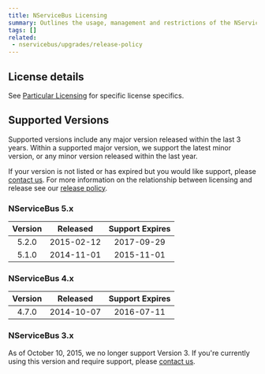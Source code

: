 ```yaml
---
title: NServiceBus Licensing 
summary: Outlines the usage, management and restrictions of the NServiceBus license. 
tags: []
related:
 - nservicebus/upgrades/release-policy
---
```


## License details

See [Particular Licensing](http://particular.net/licensing) for specific license specifics. 


## Supported Versions

Supported versions include any major version released within the last 3 years. Within a supported major version, we support the latest minor version, or any minor version released within the last year.

If your version is not listed or has expired but you would like support, please [contact us](http://particular.net/contactus). For more information on the relationship between licensing and release see our [release policy](/nservicebus/upgrades/release-policy.md).


### NServiceBus 5.x

|  Version  | Released        | Support Expires |
|:---------:|-----------------|:---------------:|
|   5.2.0   | 2015-02-12      |   2017-09-29    |
|   5.1.0   | 2014-11-01      |   2015-11-01    |


### NServiceBus 4.x

|  Version  | Released        | Support Expires |
|:---------:|-----------------|:---------------:|
|   4.7.0   | 2014-10-07      |   2016-07-11    |


### NServiceBus 3.x

As of October 10, 2015, we no longer support Version 3. If you're currently using this version and require support, please [contact us](http://particular.net/contactus).
